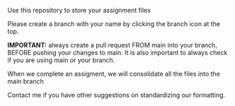 Use this repository to store your assignment files

Please create a branch with your name by clicking the branch icon at the top.

**IMPORTANT:** always create a pull request FROM main into your branch, BEFORE pushing your changes to main. It is also important to always check if you are using main or your branch.

When we complete an assigment, we will consolidate all the files into the main branch

Contact me if you have other suggestions on standardizing our formatting.
